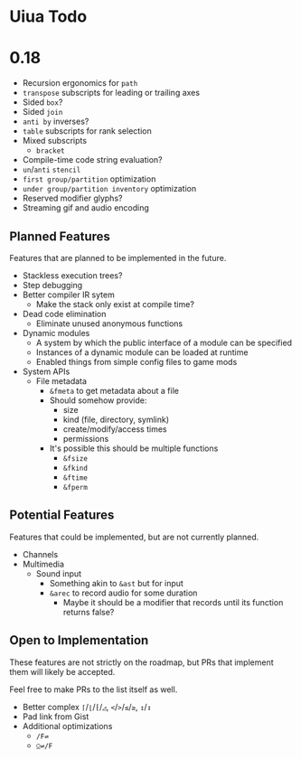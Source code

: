 # Uiua Todo

# 0.18
- Recursion ergonomics for `path`
- `transpose` subscripts for leading or trailing axes
- Sided `box`?
- Sided `join`
- `anti by` inverses?
- `table` subscripts for rank selection
- Mixed subscripts
  - `bracket`
- Compile-time code string evaluation?
- `un`/`anti` `stencil`
- `first group/partition` optimization
- `under group/partition inventory` optimization
- Reserved modifier glyphs?
- Streaming gif and audio encoding

## Planned Features
Features that are planned to be implemented in the future.

- Stackless execution trees?
- Step debugging
- Better compiler IR sytem
  - Make the stack only exist at compile time?
- Dead code elimination
  - Eliminate unused anonymous functions
- Dynamic modules
  - A system by which the public interface of a module can be specified
  - Instances of a dynamic module can be loaded at runtime
  - Enabled things from simple config files to game mods
- System APIs
  - File metadata
    - `&fmeta` to get metadata about a file
    - Should somehow provide:
      - size
      - kind (file, directory, symlink)
      - create/modify/access times
      - permissions
    - It's possible this should be multiple functions
      - `&fsize`
      - `&fkind`
      - `&ftime`
      - `&fperm`

## Potential Features
Features that could be implemented, but are not currently planned.

- Channels
- Multimedia
  - Sound input
    - Something akin to `&ast` but for input
    - `&arec` to record audio for some duration
      - Maybe it should be a modifier that records until its function returns false?

## Open to Implementation

These features are not strictly on the roadmap, but PRs that implement them will likely be accepted.

Feel free to make PRs to the list itself as well.

- Better complex `⌈`/`⌊`/`⁅`/`◿`, `<`/`>`/`≤`/`≥`, `↥`/`↧`
- Pad link from Gist
- Additional optimizations
  - `/F⇌`
  - `⍜⇌/F`
